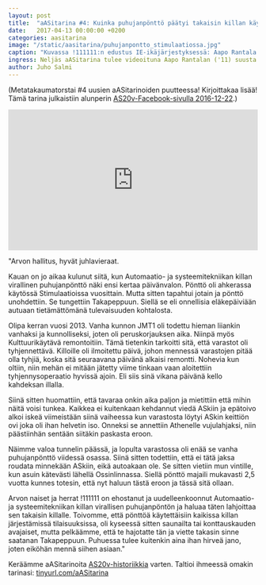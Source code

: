 ```yaml
---
layout: post
title:  "aASitarina #4: Kuinka puhujanpönttö päätyi takaisin killan käyttöön"
date:   2017-04-13 00:00:00 +0200
categories: aasitarina
image: "/static/aasitarina/puhujanpontto_stimulaatiossa.jpg"
caption: "Kuvassa !111111:n edustus IE-ikäjärjestyksessä: Aapo Rantala ('13), Juho Sundin ('08), Salla Ojala ('09), Antti-Ville Vaari ('10), Ville Tissari ('10), Antti Toivanen ('11), Laura Gröhn ('12), Henry Sanmark ('13), Mikko Mustonen ('14), Eero Santamala ('14), Jan Juvonen ('15), Sami Pukkila ('15), Noora Salminen ('16), Kaisa Hynynen ('16). (© Konsta Hölttä)"
ingress: Neljäs aASitarina tulee videoituna Aapo Rantalan ('11) suusta Stimulaation koktailtilaisuudessa 2015. !111111:n tervehdyksen yhteydessä hän kertoo tarinan, kuinka JMT1:n remontin seurauksena killan puhujanpönttö päätyi hänen kämpilleen sekä videolla lopulta Stimulaatio-lahjana takaisin killan päänvaivaksi. Videon kruunaa Juho Sundinin kuhaläppä.
author: Juho Salmi
---
```


(Metatakaumatorstai #4 uusien aASitarinoiden puutteessa! Kirjoittakaa lisää! Tämä tarina julkaistiin alunperin [AS20v-Facebook-sivulla 2016-12-22](https://www.facebook.com/AS20v/posts/442102656177425).)

<div style="position:relative;height:0;padding-bottom:56.25%"><iframe src="https://www.youtube.com/embed/-ebSlFOJMyM?ecver=2" frameborder="0" style="position:absolute;width:100%;height:100%;left:0" allowfullscreen></iframe></div>

"Arvon hallitus, hyvät juhlavieraat.

Kauan on jo aikaa kulunut siitä, kun Automaatio- ja systeemitekniikan killan virallinen puhujanpönttö näki ensi kertaa päivänvalon. Pönttö oli ahkerassa käytössä Stimulaatioissa vuosittain. Mutta sitten tapahtui jotain ja pönttö unohdettiin. Se tungettiin Takapeppuun. Siellä se eli onnellisia eläkepäiviään autuaan tietämättömänä tulevaisuuden kohtalosta.

Olipa kerran vuosi 2013. Vanha kunnon JMT1 oli todettu hieman liiankin vanhaksi ja kunnolliseksi, joten oli peruskorjauksen aika. Niinpä myös Kulttuurikäytävä remontoitiin. Tämä tietenkin tarkoitti sitä, että varastot oli tyhjennettävä. Killoille oli ilmoitettu päivä, johon mennessä varastojen pitää olla tyhjiä, koska sitä seuraavana päivänä alkaisi remontti. Nohevia kun oltiin, niin mehän ei mitään jätetty viime tinkaan vaan aloitettiin tyhjennysoperaatio hyvissä ajoin. Eli siis sinä vikana päivänä kello kahdeksan illalla.

Siinä sitten huomattiin, että tavaraa onkin aika paljon ja mietittiin että mihin näitä voisi tunkea. Kaikkea ei kuitenkaan kehdannut viedä ASkiin ja epätoivo alkoi iskeä viimeistään siinä vaiheessa kun varastosta löytyi ASkin keittiön ovi joka oli ihan helvetin iso. Onneksi se annettiin Athenelle vujulahjaksi, niin päästiinhän sentään siitäkin paskasta eroon.

Näimme valoa tunnelin päässä, ja lopulta varastossa oli enää se vanha puhujanpönttö viidessä osassa. Siinä sitten todettiin, että ei tätä jaksa roudata minnekään ASkiin, eikä autoakaan ole. Se sitten vietiin mun vintille, kun asuin kätevästi lähellä Ossinlinnassa. Siellä pönttö majaili mukavasti 2,5 vuotta kunnes totesin, että nyt haluun tästä eroon ja tässä sitä ollaan.

Arvon naiset ja herrat !111111 on ehostanut ja uudelleenkoonnut Automaatio- ja systeemitekniikan killan virallisen puhujanpöntön ja haluaa täten lahjoittaa sen takaisin killalle. Toivomme, että pönttöä käytettäisiin kaikissa killan järjestämissä tilaisuuksissa, oli kyseessä sitten saunailta tai konttauskauden avajaiset, mutta pelkäämme, että te hajotatte tän ja viette takasin sinne saatanan Takapeppuun. Puhuessa tulee kuitenkin aina ihan hirveä jano, joten eiköhän mennä siihen asiaan."

Keräämme aASitarinoita [AS20v-historiikkia](https://www.facebook.com/AS20v/) varten. Taltioi ihmeessä omakin tarinasi: [tinyurl.com/aASitarina](http://tinyurl.com/aASitarina)
